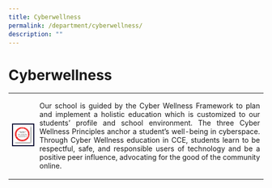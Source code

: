 ```yaml
---
title: Cyberwellness
permalink: /department/cyberwellness/
description: ""
---
```

# Cyberwellness

<table><tbody><tr><td><img style="border:2px solid #0A0B30" src="/images/cyberwellness1.png" width="300"></td><td><p align="justify">Our school is guided by the Cyber Wellness Framework to plan and implement a holistic education which is customized to our students’ profile and school environment.
The three Cyber Wellness Principles anchor a student’s well-being in cyberspace.
Through Cyber Wellness education in CCE, students learn to be respectful, safe, and responsible users of technology and be a positive peer influence, advocating for the good of the community online.</p>
</td></tr></tbody></table>